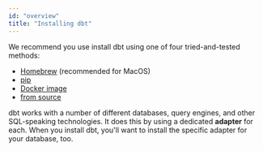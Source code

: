 ```yaml
---
id: "overview"
title: "Installing dbt"
---
```


We recommend you use install dbt using one of four tried-and-tested methods:

- [Homebrew](install/homebrew) (recommended for MacOS)
- [pip](install/pip)
- [Docker image](install/docker)
- [from source](install/from-source)

dbt works with a number of different databases, query engines, and other SQL-speaking technologies. It does this by using a dedicated **adapter** for each. When you install dbt, you'll want to install the specific adapter for your database, too.
